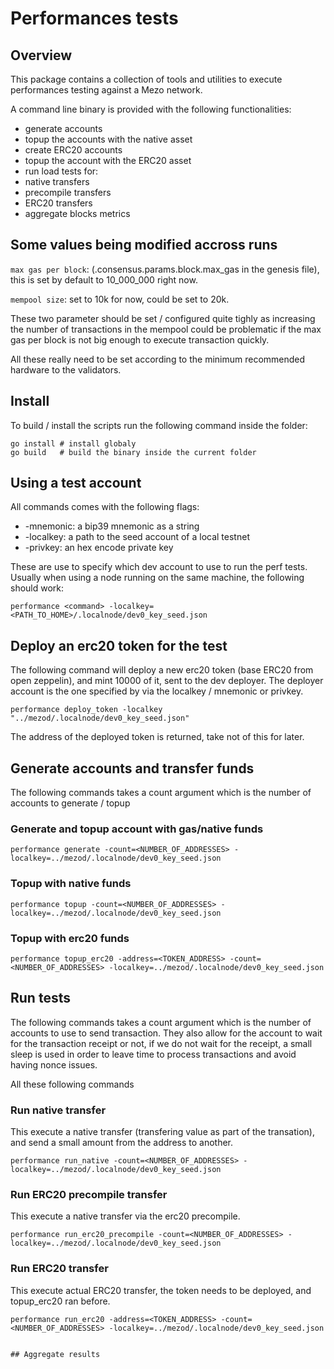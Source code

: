 # Performances tests

## Overview

This package contains a collection of tools and utilities to execute performances testing
against a Mezo network.

A command line binary is provided with the following functionalities:
- generate accounts
- topup the accounts with the native asset
- create ERC20 accounts
- topup the account with the ERC20 asset
- run load tests for:
 - native transfers
 - precompile transfers
 - ERC20 transfers
- aggregate blocks metrics

## Some values being modified accross runs

`max gas per block`: (.consensus.params.block.max_gas in the genesis file), this is set by default
to 10_000_000 right now.

`mempool size`: set to 10k for now, could be set to 20k.

These two parameter should be set / configured quite tighly as increasing the number of transactions in
the mempool could be problematic if the max gas per block is not big enough to execute transaction quickly.

All these really need to be set according to the minimum recommended hardware to the validators.

## Install

To build / install the scripts run the following command inside the folder:

```
go install # install globaly
go build   # build the binary inside the current folder
```

## Using a test account

All commands comes with the following flags:

* -mnemonic: a bip39 mnemonic as a string
* -localkey: a path to the seed account of a local testnet
* -privkey: an hex encode private key

These are use to specify which dev account to use to run the perf tests. Usually when using a node running on the same
machine, the following should work:

```
performance <command> -localkey=<PATH_TO_HOME>/.localnode/dev0_key_seed.json
```

## Deploy an erc20 token for the test

The following command will deploy a new erc20 token (base ERC20 from open zeppelin), and mint 10000 of it, sent to the
dev deployer. The deployer account is the one specified by via the localkey / mnemonic or privkey.

```
performance deploy_token -localkey "../mezod/.localnode/dev0_key_seed.json"
```

The address of the deployed token is returned, take not of this for later.

## Generate accounts and transfer funds

The following commands takes a count argument which is the number of accounts to generate / topup

### Generate and topup account with gas/native funds

```
performance generate -count=<NUMBER_OF_ADDRESSES> -localkey=../mezod/.localnode/dev0_key_seed.json
```

### Topup with native funds

```
performance topup -count=<NUMBER_OF_ADDRESSES> -localkey=../mezod/.localnode/dev0_key_seed.json
```

### Topup with erc20 funds

```
performance topup_erc20 -address=<TOKEN_ADDRESS> -count=<NUMBER_OF_ADDRESSES> -localkey=../mezod/.localnode/dev0_key_seed.json
```

## Run tests

The following commands takes a count argument which is the number of accounts to use to send transaction.
They also allow for the account to wait for the transaction receipt or not, if we do not wait for the receipt,
a small sleep is used in order to leave time to process transactions and avoid having nonce issues.

All these following commands

### Run native transfer

This execute a native transfer (transfering value as part of the transation), and send a small amount from the address
 to another.

```
performance run_native -count=<NUMBER_OF_ADDRESSES> -localkey=../mezod/.localnode/dev0_key_seed.json
```

### Run ERC20 precompile transfer

This execute a native transfer via the erc20 precompile.

```
performance run_erc20_precompile -count=<NUMBER_OF_ADDRESSES> -localkey=../mezod/.localnode/dev0_key_seed.json
```

### Run ERC20 transfer

This execute actual ERC20 transfer, the token needs to be deployed, and topup_erc20 ran before.

```
performance run_erc20 -address=<TOKEN_ADDRESS> -count=<NUMBER_OF_ADDRESSES> -localkey=../mezod/.localnode/dev0_key_seed.json


## Aggregate results
